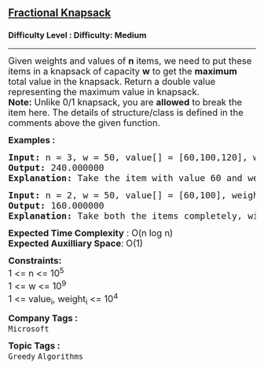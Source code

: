 <h2><a href="https://www.geeksforgeeks.org/problems/fractional-knapsack-1587115620/1">Fractional Knapsack</a></h2><h3>Difficulty Level : Difficulty: Medium</h3><hr><div class="problems_problem_content__Xm_eO"><p><span style="font-size: 18px;">Given weights and values of <strong>n</strong> items, we need to put these items in a knapsack of capacity <strong>w</strong> to get the <strong>maximum</strong> total value in the knapsack. Return a double value representing the maximum value in knapsack.<br><strong>Note:</strong> Unlike 0/1 knapsack, you are <strong>allowed</strong> to break the item here.&nbsp;</span><span style="font-size: 18px;">The details of structure/class is defined in the comments above the given function.</span></p>
<p><span style="font-size: 18px;"><strong>Examples :</strong></span></p>
<pre style="position: relative;"><span style="font-size: 18px;"><strong>Input: </strong>n = 3, w = 50, value[] = [60,100,120], weight[] = [10,20,30]
<strong>Output: </strong>240.000000<strong>
Explanation: </strong>Take the item with value 60 and weight 10, value 100 and weight 20 and split the third item with value 120 and weight 30, to fit it into weight 20. so it becomes (120/30)*20=80, so the total value becomes 60+100+80.0=240.0 Thus, total maximum value of item we can have is 240.00 from the given capacity of sack. 
</span><div class="open_grepper_editor" title="Edit &amp; Save To Grepper"></div></pre>
<pre style="position: relative;"><span style="font-size: 18px;"><strong>Input: </strong>n = 2, w = 50, value[] = [60,100], weight[] = [10,20]
<strong>Output: </strong>160.000000<strong>
Explanation: </strong>Take both the items completely, without breaking. Total maximum value of item we can have is 160.00 from the given capacity of sack.</span><div class="open_grepper_editor" title="Edit &amp; Save To Grepper"></div></pre>
<p><span style="font-size: 18px;"><strong>Expected Time Complexity</strong> : O(n log n)<br><strong>Expected Auxilliary Space</strong>: O(1)</span></p>
<p><span style="font-size: 18px;"><strong>Constraints:</strong><br>1 &lt;= n &lt;= 10<sup>5</sup><br>1 &lt;= w &lt;= 10<sup>9</sup><br></span><span style="font-size: 18px;">1 &lt;= value<sub>i</sub>, weight<sub>i</sub> &lt;= 10<sup>4</sup></span></p></div><p><span style=font-size:18px><strong>Company Tags : </strong><br><code>Microsoft</code>&nbsp;<br><p><span style=font-size:18px><strong>Topic Tags : </strong><br><code>Greedy</code>&nbsp;<code>Algorithms</code>&nbsp;
